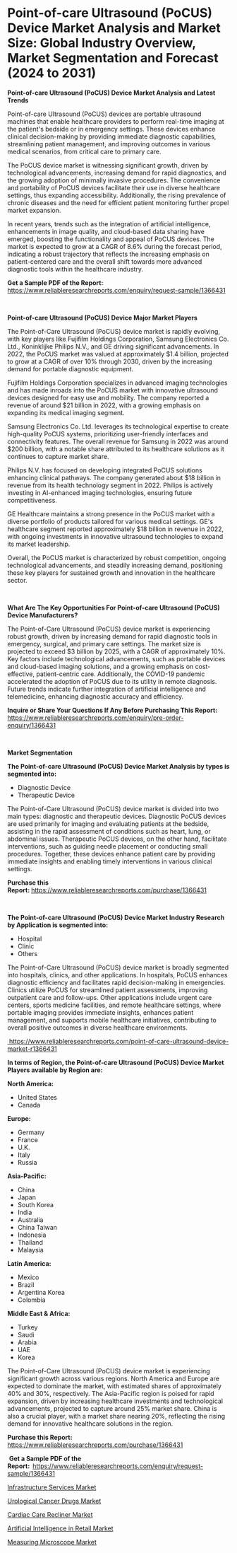 <p><h1>Point-of-care Ultrasound (PoCUS) Device Market Analysis and Market Size: Global Industry Overview, Market Segmentation and Forecast (2024 to 2031)</h1></p><p><strong>Point-of-care Ultrasound (PoCUS) Device Market Analysis and Latest Trends</strong></p>
<p><p>Point-of-care Ultrasound (PoCUS) devices are portable ultrasound machines that enable healthcare providers to perform real-time imaging at the patient's bedside or in emergency settings. These devices enhance clinical decision-making by providing immediate diagnostic capabilities, streamlining patient management, and improving outcomes in various medical scenarios, from critical care to primary care.</p><p>The PoCUS device market is witnessing significant growth, driven by technological advancements, increasing demand for rapid diagnostics, and the growing adoption of minimally invasive procedures. The convenience and portability of PoCUS devices facilitate their use in diverse healthcare settings, thus expanding accessibility. Additionally, the rising prevalence of chronic diseases and the need for efficient patient monitoring further propel market expansion.</p><p>In recent years, trends such as the integration of artificial intelligence, enhancements in image quality, and cloud-based data sharing have emerged, boosting the functionality and appeal of PoCUS devices. The market is expected to grow at a CAGR of 8.6% during the forecast period, indicating a robust trajectory that reflects the increasing emphasis on patient-centered care and the overall shift towards more advanced diagnostic tools within the healthcare industry.</p></p>
<p><strong>Get a Sample PDF of the Report:&nbsp;</strong> <a href="https://www.reliableresearchreports.com/enquiry/request-sample/1366431?utm_campaign=10&utm_medium=2&utm_source=Github&utm_content=ia&utm_term=17112024&utm_id=point-of-care-ultrasound-pocus-device">https://www.reliableresearchreports.com/enquiry/request-sample/1366431</a></p>
<p>&nbsp;</p>
<p><strong>Point-of-care Ultrasound (PoCUS) Device Major Market Players</strong></p>
<p><p>The Point-of-Care Ultrasound (PoCUS) device market is rapidly evolving, with key players like Fujifilm Holdings Corporation, Samsung Electronics Co. Ltd., Koninklijke Philips N.V., and GE driving significant advancements. In 2022, the PoCUS market was valued at approximately $1.4 billion, projected to grow at a CAGR of over 10% through 2030, driven by the increasing demand for portable diagnostic equipment.</p><p>Fujifilm Holdings Corporation specializes in advanced imaging technologies and has made inroads into the PoCUS market with innovative ultrasound devices designed for easy use and mobility. The company reported a revenue of around $21 billion in 2022, with a growing emphasis on expanding its medical imaging segment.</p><p>Samsung Electronics Co. Ltd. leverages its technological expertise to create high-quality PoCUS systems, prioritizing user-friendly interfaces and connectivity features. The overall revenue for Samsung in 2022 was around $200 billion, with a notable share attributed to its healthcare solutions as it continues to capture market share.</p><p>Philips N.V. has focused on developing integrated PoCUS solutions enhancing clinical pathways. The company generated about $18 billion in revenue from its health technology segment in 2022. Philips is actively investing in AI-enhanced imaging technologies, ensuring future competitiveness.</p><p>GE Healthcare maintains a strong presence in the PoCUS market with a diverse portfolio of products tailored for various medical settings. GE's healthcare segment reported approximately $18 billion in revenue in 2022, with ongoing investments in innovative ultrasound technologies to expand its market leadership.</p><p>Overall, the PoCUS market is characterized by robust competition, ongoing technological advancements, and steadily increasing demand, positioning these key players for sustained growth and innovation in the healthcare sector.</p></p>
<p>&nbsp;</p>
<p><strong>What Are The Key Opportunities For Point-of-care Ultrasound (PoCUS) Device Manufacturers?</strong></p>
<p><p>The Point-of-Care Ultrasound (PoCUS) device market is experiencing robust growth, driven by increasing demand for rapid diagnostic tools in emergency, surgical, and primary care settings. The market size is projected to exceed $3 billion by 2025, with a CAGR of approximately 10%. Key factors include technological advancements, such as portable devices and cloud-based imaging solutions, and a growing emphasis on cost-effective, patient-centric care. Additionally, the COVID-19 pandemic accelerated the adoption of PoCUS due to its utility in remote diagnosis. Future trends indicate further integration of artificial intelligence and telemedicine, enhancing diagnostic accuracy and efficiency.</p></p>
<p><strong>Inquire or Share Your Questions If Any Before Purchasing This Report:</strong> <a href="https://www.reliableresearchreports.com/enquiry/pre-order-enquiry/1366431?utm_campaign=10&utm_medium=2&utm_source=Github&utm_content=ia&utm_term=17112024&utm_id=point-of-care-ultrasound-pocus-device">https://www.reliableresearchreports.com/enquiry/pre-order-enquiry/1366431</a></p>
<p>&nbsp;</p>
<p><strong>Market Segmentation</strong></p>
<p><strong>The Point-of-care Ultrasound (PoCUS) Device Market Analysis by types is segmented into:</strong></p>
<p><ul><li>Diagnostic Device</li><li>Therapeutic Device</li></ul></p>
<p><p>The Point-of-Care Ultrasound (PoCUS) device market is divided into two main types: diagnostic and therapeutic devices. Diagnostic PoCUS devices are used primarily for imaging and evaluating patients at the bedside, assisting in the rapid assessment of conditions such as heart, lung, or abdominal issues. Therapeutic PoCUS devices, on the other hand, facilitate interventions, such as guiding needle placement or conducting small procedures. Together, these devices enhance patient care by providing immediate insights and enabling timely interventions in various clinical settings.</p></p>
<p><strong>Purchase this Report:&nbsp;</strong><a href="https://www.reliableresearchreports.com/purchase/1366431?utm_campaign=10&utm_medium=2&utm_source=Github&utm_content=ia&utm_term=17112024&utm_id=point-of-care-ultrasound-pocus-device">https://www.reliableresearchreports.com/purchase/1366431</a></p>
<p>&nbsp;</p>
<p><strong>The Point-of-care Ultrasound (PoCUS) Device Market Industry Research by Application is segmented into:</strong></p>
<p><ul><li>Hospital</li><li>Clinic</li><li>Others</li></ul></p>
<p><p>The Point-of-Care Ultrasound (PoCUS) device market is broadly segmented into hospitals, clinics, and other applications. In hospitals, PoCUS enhances diagnostic efficiency and facilitates rapid decision-making in emergencies. Clinics utilize PoCUS for streamlined patient assessments, improving outpatient care and follow-ups. Other applications include urgent care centers, sports medicine facilities, and remote healthcare settings, where portable imaging provides immediate insights, enhances patient management, and supports mobile healthcare initiatives, contributing to overall positive outcomes in diverse healthcare environments.</p></p>
<p><a href="https://www.reliableresearchreports.com/point-of-care-ultrasound-device-market-r1366431?utm_campaign=10&utm_medium=2&utm_source=Github&utm_content=ia&utm_term=17112024&utm_id=point-of-care-ultrasound-pocus-device">&nbsp;https://www.reliableresearchreports.com/point-of-care-ultrasound-device-market-r1366431</a></p>
<p><strong>In terms of Region, the Point-of-care Ultrasound (PoCUS) Device Market Players available by Region are:</strong></p>
<p>
    <p> <strong> North America: </strong>
        <ul>
            <li>United States</li>
            <li>Canada</li>
        </ul>
        </p> 
    <p> <strong> Europe: </strong>
        <ul>
            <li>Germany</li>
            <li>France</li>
            <li>U.K.</li>
            <li>Italy</li>
            <li>Russia</li>
        </ul>
        </p> 
    <p> <strong> Asia-Pacific: </strong>
        <ul>
            <li>China</li>
            <li>Japan</li>
            <li>South Korea</li>
            <li>India</li>
            <li>Australia</li>
            <li>China Taiwan</li>
            <li>Indonesia</li>
            <li>Thailand</li>
            <li>Malaysia</li>
        </ul>
        </p> 
    <p> <strong> Latin America: </strong>
        <ul>
            <li>Mexico</li>
            <li>Brazil</li>
            <li>Argentina Korea</li>
            <li>Colombia</li>
        </ul>
        </p> 
    <p> <strong> Middle East & Africa: </strong>
        <ul>
            <li>Turkey</li>
            <li>Saudi</li>
            <li>Arabia</li>
            <li>UAE</li>
            <li>Korea</li>
        </ul>
    </p>
    </p>
<p><p>The Point-of-Care Ultrasound (PoCUS) device market is experiencing significant growth across various regions. North America and Europe are expected to dominate the market, with estimated shares of approximately 40% and 30%, respectively. The Asia-Pacific region is poised for rapid expansion, driven by increasing healthcare investments and technological advancements, projected to capture around 25% market share. China is also a crucial player, with a market share nearing 20%, reflecting the rising demand for innovative healthcare solutions in the region.</p></p>
<p><strong>Purchase this Report: </strong><a href="https://www.reliableresearchreports.com/purchase/1366431?utm_campaign=10&utm_medium=2&utm_source=Github&utm_content=ia&utm_term=17112024&utm_id=point-of-care-ultrasound-pocus-device">https://www.reliableresearchreports.com/purchase/1366431</a></p>
<p>&nbsp;<strong>Get a Sample PDF of the Report:&nbsp;&nbsp;</strong><a href="https://www.reliableresearchreports.com/enquiry/request-sample/1366431?utm_campaign=10&utm_medium=2&utm_source=Github&utm_content=ia&utm_term=17112024&utm_id=point-of-care-ultrasound-pocus-device">https://www.reliableresearchreports.com/enquiry/request-sample/1366431</a></p>
<p><strong></strong></p>
<p><p><a href="https://issuu.com/reportprime-2/docs/infrastructure-services-market-size_787b777151e3c4?utm_campaign=10&utm_medium=2&utm_source=Github&utm_content=ia&utm_term=17112024&utm_id=point-of-care-ultrasound-pocus-device">Infrastructure Services Market</a></p><p><a href="https://github.com/mahnoor2003/Market-Research-Report-List-6/blob/main/urological-cancer-drugs-market.md?utm_campaign=10&utm_medium=2&utm_source=Github&utm_content=ia&utm_term=17112024&utm_id=point-of-care-ultrasound-pocus-device">Urological Cancer Drugs Market</a></p><p><a href="https://github.com/ygfu6u/Market-Research-Report-List-1/blob/main/cardiac-care-recliner-market.md?utm_campaign=10&utm_medium=2&utm_source=Github&utm_content=ia&utm_term=17112024&utm_id=point-of-care-ultrasound-pocus-device">Cardiac Care Recliner Market</a></p><p><a href="https://issuu.com/reportprime-2/docs/artificial-intelligence-in-retail-m_9cfb5d1f7c871b?utm_campaign=10&utm_medium=2&utm_source=Github&utm_content=ia&utm_term=17112024&utm_id=point-of-care-ultrasound-pocus-device">Artificial Intelligence in Retail Market</a></p><p><a href="https://www.linkedin.com/pulse/sustainability-trends-measuring-microscope-industry-market-nliee?utm_campaign=10&utm_medium=2&utm_source=Github&utm_content=ia&utm_term=17112024&utm_id=point-of-care-ultrasound-pocus-device">Measuring Microscope Market</a></p></p>